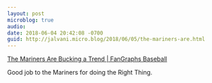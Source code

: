 ```yaml
---
layout: post
microblog: true
audio: 
date: 2018-06-04 20:42:08 -0700
guid: http://jalvani.micro.blog/2018/06/05/the-mariners-are.html
---
```

 [The Mariners Are Bucking a Trend | FanGraphs Baseball](https://www.fangraphs.com/blogs/the-mariners-are-bucking-a-trend/)

Good job to the Mariners for doing the Right Thing.
